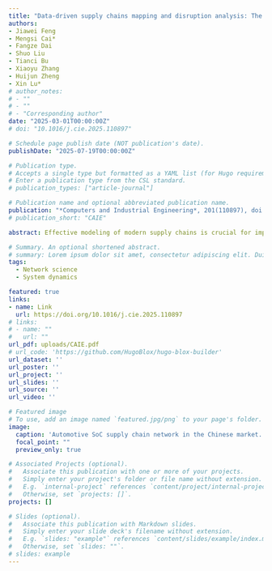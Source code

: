 ```yaml
---
title: "Data-driven supply chains mapping and disruption analysis: The case of automotive SoC enterprises in China"
authors:
- Jiawei Feng
- Mengsi Cai*
- Fangze Dai
- Shuo Liu
- Tianci Bu
- Xiaoyu Zhang
- Huijun Zheng
- Xin Lu*
# author_notes:
# - ""
# - ""
# - "Corresponding author"
date: "2025-03-01T00:00:00Z"
# doi: "10.1016/j.cie.2025.110897"

# Schedule page publish date (NOT publication's date).
publishDate: "2025-07-19T00:00:00Z"

# Publication type.
# Accepts a single type but formatted as a YAML list (for Hugo requirements).
# Enter a publication type from the CSL standard.
# publication_types: ["article-journal"]

# Publication name and optional abbreviated publication name.
publication: "*Computers and Industrial Engineering*, 201(110897), doi: 10.1016/j.cie.2025.110897"
# publication_short: "CAIE"

abstract: Effective modeling of modern supply chains is crucial for improving visibility, mitigating systemic risks, and developing resilient strategies. However, data limitations imposed by industry sensitivity and competition have hindered research in this area. Combining big data and complex network theory, this study introduces an Open Supplier Knowledge Extraction and Complement (OSKEC) approach, incorporating cross-domain named entity recognition, firm entity fuzzy matching, and supplier relation inferring, to construct highly reliable supply chain networks from limited information. Applying OSKEC on the Chinese automotive Systems-on-Chips (SoCs) industry approves its effectiveness in enhancing supply chain visibility and resilience. Topological analysis for the built supply chain network reveals a clear scale-free degree distribution, implying a strong heterogeneity for the interdependence of entities in the network. Specifically, NVIDIA, Qualcomm, and Mobileye occupy the majority share of the automotive SoC market in China, while local enterprises only hold a smaller portion. We further develop two interaction disruption models (IDMs) which simulate the impact of various disturbances on firms with different recovery capacities and risk-transfer strategies, and find that a risk-transfer enterprise strategy may lead to a rapid collapse of the network in the early stages of disruptions. In general, the study improves the understanding of modern supply chain dynamics and inform effective risk management strategies in the Chinese automotive SoC sector.

# Summary. An optional shortened abstract.
# summary: Lorem ipsum dolor sit amet, consectetur adipiscing elit. Duis posuere tellus ac convallis placerat. Proin tincidunt magna sed ex sollicitudin condimentum.
tags:
  - Network science
  - System dynamics

featured: true
links:
- name: Link
  url: https://doi.org/10.1016/j.cie.2025.110897
# links:
# - name: ""
#   url: ""
url_pdf: uploads/CAIE.pdf
# url_code: 'https://github.com/HugoBlox/hugo-blox-builder'
url_dataset: ''
url_poster: ''
url_project: ''
url_slides: ''
url_source: ''
url_video: ''

# Featured image
# To use, add an image named `featured.jpg/png` to your page's folder. 
image:
  caption: 'Automotive SoC supply chain network in the Chinese market.'
  focal_point: ""
  preview_only: true

# Associated Projects (optional).
#   Associate this publication with one or more of your projects.
#   Simply enter your project's folder or file name without extension.
#   E.g. `internal-project` references `content/project/internal-project/index.md`.
#   Otherwise, set `projects: []`.
projects: []

# Slides (optional).
#   Associate this publication with Markdown slides.
#   Simply enter your slide deck's filename without extension.
#   E.g. `slides: "example"` references `content/slides/example/index.md`.
#   Otherwise, set `slides: ""`.
# slides: example
---
```


<!-- {{% callout note %}}
Click the *Cite* button above to demo the feature to enable visitors to import publication metadata into their reference management software.
{{% /callout %}}

{{% callout note %}}
Create your slides in Markdown - click the *Slides* button to check out the example.
{{% /callout %}} -->
<!-- 
Add the publication's **full text** or **supplementary notes** here. You can use rich formatting such as including [code, math, and images](https://docs.hugoblox.com/content/writing-markdown-latex/). -->

